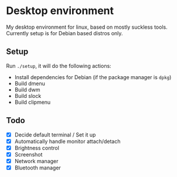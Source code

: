 # Desktop environment

My desktop environment for linux, based on mostly suckless tools. Currently setup is for Debian based distros only.

## Setup

Run `./setup`, it will do the following actions:
- Install dependencies for Debian (if the package manager is `dpkg`)
- Build dmenu
- Build dwm
- Build slock
- Build clipmenu

##  Todo

- [x] Decide default terminal / Set it up
- [x] Automatically handle monitor attach/detach
- [x] Brightness control
- [x] Screenshot
- [x] Network manager
- [x] Bluetooth manager
